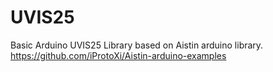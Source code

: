 # UVIS25
Basic Arduino UVIS25 Library based on Aistin arduino library.
https://github.com/iProtoXi/Aistin-arduino-examples
